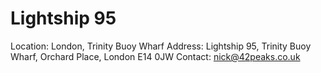 # Lightship 95

Location: London, Trinity Buoy Wharf
Address: Lightship 95, Trinity Buoy Wharf, Orchard Place, London E14 0JW
Contact: nick@42peaks.co.uk